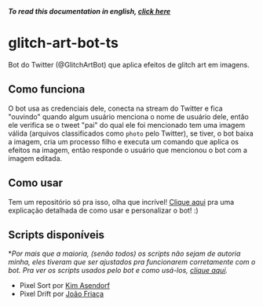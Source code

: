**_To read this documentation in english, [click here](./README-en-us.md)_**

# glitch-art-bot-ts

Bot do Twitter (@GlitchArtBot) que aplica efeitos de glitch art em imagens.

## Como funciona

O bot usa as credenciais dele, conecta na stream do Twitter e fica "ouvindo" quando algum usuário menciona o nome de usuário dele, então ele verifica se o tweet "pai" do qual ele foi mencionado tem uma imagem válida (arquivos classificados como `photo` pelo Twitter), se tiver, o bot baixa a imagem, cria um processo filho e executa um comando que aplica os efeitos na imagem, então responde o usuário que mencionou o bot com a imagem editada.

## Como usar

Tem um repositório só pra isso, olha que incrível! [Clique aqui](https://github.com/glitchartbot/glitch-art-bot-scripts) pra uma explicação detalhada de como usar e personalizar o bot! :)

## Scripts disponíveis

\*_Por mais que a maioria, (senão todos) os scripts não sejam de autoria minha, eles tiveram que ser ajustados pra funcionarem corretamente com o bot. Pra ver os scripts usados pelo bot e como usá-los, [clique aqui](https://github.com/glitchartbot/glitch-art-bot-scripts)._

- Pixel Sort por [Kim Asendorf](https://github.com/kimasendorf)
- Pixel Drift por [João Friaça](https://github.com/friaca)
